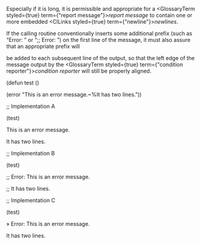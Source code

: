  



Especially if it is long, it is permissible and appropriate for a <GlossaryTerm styled={true} term={"report message"}><i>report message</i></GlossaryTerm> to contain one or more embedded <ClLinks styled={true} term={"newline"}><i>newlines</i></ClLinks>. 



If the calling routine conventionally inserts some additional prefix (such as “Error: ” or “;; Error: ”) on the first line of the message, it must also assure that an appropriate prefix will 







 



 



be added to each subsequent line of the output, so that the left edge of the message output by the <GlossaryTerm styled={true} term={"condition reporter"}><i>condition reporter</i></GlossaryTerm> will still be properly aligned. 



(defun test () 



(error "This is an error message.&#126;%It has two lines.")) 



;; Implementation A 



(test) 



This is an error message. 



It has two lines. 



;; Implementation B 



(test) 



;; Error: This is an error message. 



;; It has two lines. 



;; Implementation C 



(test) 



» Error: This is an error message. 



It has two lines. 



